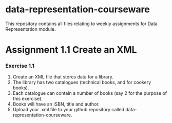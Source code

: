 # data-representation-courseware
This repository contains all files relating to weekly assignments for Data Representation module.


<h1>Assignment 1.1 Create an XML</h1>
<h3>Exercise 1.1</h3>
<ol>
    <li>Create an XML file that stores data for a library.</li>
    <li>The library has two catalogues (technical books, and for cookery books).</li>
    <li>Each catalogue can contain a number of books (say 2 for the purpose of this exercise).</li> 
    <li>Books will have an ISBN, title and author.</li>
    <li>Upload your .xml file to your github repository called data-representation-courseware.</li>
</ol>
